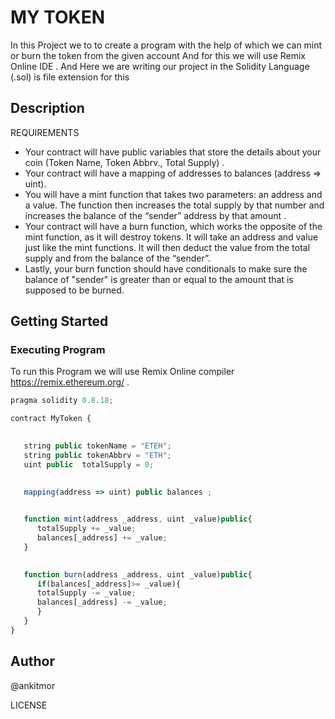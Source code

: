 # MY TOKEN 
In this Project we to to create a program with the help of which we can mint or burn the token from the given account And for this we will use Remix Online IDE . And Here we are writing our project in the Solidity Language (.sol) is file extension for this

## Description 
   REQUIREMENTS
  *  Your contract will have public variables that store the details about your coin (Token Name, Token Abbrv., Total Supply) .
  *  Your contract will have a mapping of addresses to balances (address => uint).
  * You will have a mint function that takes two parameters: an address and a value. 
       The function then increases the total supply by that number and increases the balance 
       of the “sender” address by that amount .
  * Your contract will have a burn function, which works the opposite of the mint function, as it will destroy tokens. 
       It will take an address and value just like the mint functions. It will then deduct the value from the total supply 
       and from the balance of the “sender”.
  * Lastly, your burn function should have conditionals to make sure the balance of "sender" is greater than or equal 
       to the amount that is supposed to be burned.

## Getting Started

### Executing Program

To run this Program we will use Remix Online compiler  https://remix.ethereum.org/ .

```javascript
pragma solidity 0.8.18;

contract MyToken {

   
   string public tokenName = "ETEH";
   string public tokenAbbrv = "ETH";
   uint public  totalSupply = 0;

    
   mapping(address => uint) public balances ;

   
   function mint(address _address, uint _value)public{
      totalSupply += _value;
      balances[_address] += _value;
   }

    
   function burn(address _address, uint _value)public{ 
      if(balances[_address]>= _value){
      totalSupply -= _value;
      balances[_address] -= _value;
      }
   }
}
```
## Author 

@ankitmor

LICENSE

